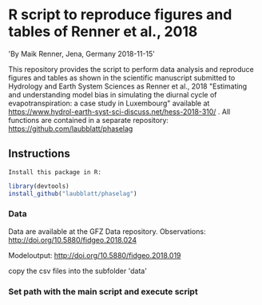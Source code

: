 # R script to reproduce figures and tables of Renner et al., 2018

'By Maik Renner, Jena, Germany 2018-11-15'

This repository provides the script to perform data analysis and reproduce
figures and tables as shown in the scientific manuscript
    submitted to Hydrology and Earth System Sciences
    as Renner et al., 2018 "Estimating and understanding model bias
    in simulating the diurnal cycle of evapotranspiration:
    a case study in Luxembourg" available at https://www.hydrol-earth-syst-sci-discuss.net/hess-2018-310/ .
    All functions are contained in a separate repository:
    https://github.com/laubblatt/phaselag

## Instructions
    Install this package in R:
```R
library(devtools)
install_github("laubblatt/phaselag")
 ```
### Data
  Data are available at the GFZ Data repository.
    Observations:
http://doi.org/10.5880/fidgeo.2018.024

Modeloutput:
http://doi.org/10.5880/fidgeo.2018.019

copy the csv files into the subfolder 'data'

### Set path with the main script and execute script
